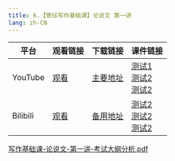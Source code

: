 ```yaml
---
title: 6.【管综写作基础课】论说文 第一讲
lang: zh-CN
---
```


| 平台       | 观看链接   | 下载链接     | 课件链接         |
|----------|--------|----------|--------------|
| YouTube  | [观看]() | [主要地址]() | [测试1]()<br/>[测试2]()<br/>[测试2]()  |
| Bilibili | [观看]() | [备用地址]() | [测试2]()<br/>[测试2]()<br/>[测试2]()      |

[写作基础课-论说文-第一讲-考试大纲分析.pdf](..%2F..%2Fpublic%2Fwrite%2F1.%E5%86%99%E4%BD%9C-%E5%9F%BA%E7%A1%80%E7%9F%A5%E8%AF%86%2F6.%E3%80%90%E7%AE%A1%E7%BB%BC%E5%86%99%E4%BD%9C%E5%9F%BA%E7%A1%80%E8%AF%BE%E3%80%91%E8%AE%BA%E8%AF%B4%E6%96%87%20%E7%AC%AC%E4%B8%80%E8%AE%B2%2F%E5%86%99%E4%BD%9C%E5%9F%BA%E7%A1%80%E8%AF%BE-%E8%AE%BA%E8%AF%B4%E6%96%87-%E7%AC%AC%E4%B8%80%E8%AE%B2-%E8%80%83%E8%AF%95%E5%A4%A7%E7%BA%B2%E5%88%86%E6%9E%90.pdf)





